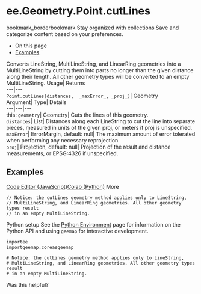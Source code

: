  
#  ee.Geometry.Point.cutLines
bookmark_borderbookmark Stay organized with collections  Save and categorize content based on your preferences.
  * On this page
  * [Examples](https://developers.google.com/earth-engine/apidocs/ee-geometry-point-cutlines#examples)


Converts LineString, MultiLineString, and LinearRing geometries into a MultiLineString by cutting them into parts no longer than the given distance along their length. All other geometry types will be converted to an empty MultiLineString. 
Usage| Returns  
---|---  
`Point.cutLines(distances,  _maxError_, _proj_)`| Geometry  
Argument| Type| Details  
---|---|---  
this: `geometry`| Geometry| Cuts the lines of this geometry.  
`distances`| List| Distances along each LineString to cut the line into separate pieces, measured in units of the given proj, or meters if proj is unspecified.  
`maxError`| ErrorMargin, default: null| The maximum amount of error tolerated when performing any necessary reprojection.  
`proj`| Projection, default: null| Projection of the result and distance measurements, or EPSG:4326 if unspecified.  
## Examples
[Code Editor (JavaScript)](https://developers.google.com/earth-engine/apidocs/ee-geometry-point-cutlines#code-editor-javascript-sample)[Colab (Python)](https://developers.google.com/earth-engine/apidocs/ee-geometry-point-cutlines#colab-python-sample) More
```
// Notice: the cutLines geometry method applies only to LineString,
// MultiLineString, and LinearRing geometries. All other geometry types result
// in an empty MultiLineString.
```
Python setup
See the [ Python Environment](https://developers.google.com/earth-engine/guides/python_install) page for information on the Python API and using `geemap` for interactive development.
```
importee
importgeemap.coreasgeemap
```
```
# Notice: the cutLines geometry method applies only to LineString,
# MultiLineString, and LinearRing geometries. All other geometry types result
# in an empty MultiLineString.
```

Was this helpful?
